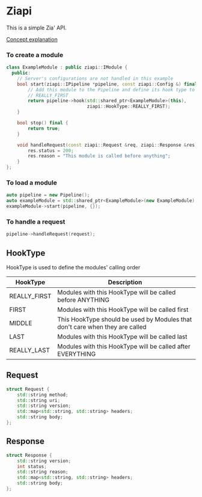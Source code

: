 # Ziapi

This is a simple Zia' API.

[Concept explanation](https://epitechfr-my.sharepoint.com/:p:/g/personal/hung_dao-nguyen_epitech_eu/EWejVtEkfnZOiK3fuA-CgXUBjUrfPaUUGrIZt5COcq9qbQ?e=cgnn5o)

### To create a module
```cpp
class ExampleModule : public ziapi::IModule {
  public:
    // Server's configurations are not handled in this example
    bool start(ziapi::IPipeline *pipeline, const ziapi::Config &) final {
        // Add this module to the Pipeline and define its hook type to
        // REALLY_FIRST
        return pipeline->hook(std::shared_ptr<ExampleModule>(this),
                              ziapi::HookType::REALLY_FIRST);
    }

    bool stop() final {
        return true;
    }

    void handleRequest(const ziapi::Request &req, ziapi::Response &res) final {
        res.status = 200;
        res.reason = "This module is called before anything";
    }
};
```

### To load a module
```cpp
auto pipeline = new Pipeline();
auto exampleModule = std::shared_ptr<ExampleModule>(new ExampleModule);
exampleModule->start(pipeline, {});
```

### To handle a request
```cpp
pipeline->handleRequest(request);
```

## HookType
HookType is used to define the modules' calling order

| HookType  | Description |
| ------------- | ------------- |
| REALLY_FIRST  | Modules with this HookType will be called before ANYTHING  |
| FIRST  | Modules with this HookType will be called first  |
| MIDDLE  | This HookType should be used by Modules that don't care when they are called  |
| LAST  | Modules with this HookType will be called last  |
| REALLY_LAST  | Modules with this HookType will be called after EVERYTHING  |

## Request
```cpp
struct Request {
    std::string method;
    std::string uri;
    std::string version;
    std::map<std::string, std::string> headers;
    std::string body;
};
```

## Response
```cpp
struct Response {
    std::string version;
    int status;
    std::string reason;
    std::map<std::string, std::string> headers;
    std::string body;
};
```
